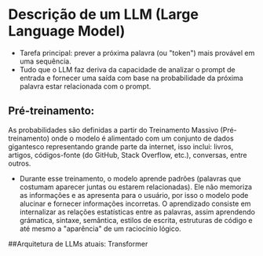 # Descrição de um LLM (Large Language Model)
- Tarefa principal: prever a próxima palavra (ou "token") mais provável em uma sequência.
- Tudo que o LLM faz deriva da capacidade de analizar o prompt de entrada e fornecer uma saída com base na probabilidade da próxima palavra estar relacionada com o prompt.

## Pré-treinamento: 
As probabilidades são definidas a partir do Treinamento Massivo (Pré-treinamento) onde o modelo é alimentado com um conjunto de dados gigantesco representando grande parte da internet, isso inclui:  livros, artigos, códigos-fonte (do GitHub, Stack Overflow, etc.), conversas, entre outros.
- Durante esse treinamento, o modelo aprende padrões (palavras que costumam aparecer juntas ou estarem relacionadas). Ele não memoriza as informações e as apresenta para o usuário, por isso o modelo pode alucinar e fornecer informações incorretas. O aprendizado consiste em internalizar as relações estatísticas entre as palavras, assim aprendendo grámatica, sintaxe, semântica, estilos de escrita, estruturas de código e até mesmo a "aparência" de um raciocínio lógico.

##Arquitetura de LLMs atuais: Transformer
